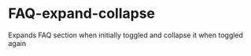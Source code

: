 # FAQ-expand-collapse
Expands FAQ section when initially toggled and collapse it when toggled again
